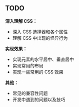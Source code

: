 ## TODO

**深入理解 CSS：**

+ 深入 CSS 选择器和各个属性
+ 理解 CSS 中出现的怪异行为

**实现效果：**

+ 实现元素的水平居中、垂直居中
+ 实现常用的布局
+ 实现一些常用的 CSS 效果

**其他：**

+ 常见的兼容性问题
+ 开发中遇到的问题以及技巧